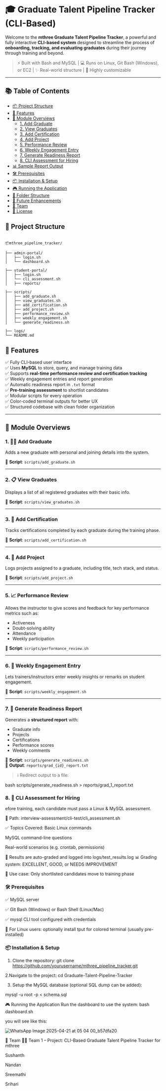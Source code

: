 # 🎓 Graduate Talent Pipeline Tracker (CLI-Based)

Welcome to the **mthree Graduate Talent Pipeline Tracker**, a powerful and fully interactive **CLI-based system** designed to streamline the process of **onboarding, tracking, and evaluating graduates** during their journey through training and beyond.

> ⚡ Built with Bash and MySQL | 💻 Runs on Linux, Git Bash (Windows), or EC2 | ✨ Real-world structure | 🧠 Highly customizable

---

## 📚 Table of Contents

- [📦 Project Structure](#-project-structure)
- [🚀 Features](#-features)
- [📂 Module Overviews](#-module-overviews)
  - [1. Add Graduate](#1-add-graduate)
  - [2. View Graduates](#2-view-graduates)
  - [3. Add Certification](#3-add-certification)
  - [4. Add Project](#4-add-project)
  - [5. Performance Review](#5-performance-review)
  - [6. Weekly Engagement Entry](#6-weekly-engagement-entry)
  - [7. Generate Readiness Report](#7-generate-readiness-report)
  - [8. CLI Assessment for Hiring](#8-cli-assessment-for-hiring)
- [📊 Sample Report Output](#-sample-report-output)
- [🛠 Prerequisites](#-prerequisites)
- [📦 Installation & Setup](#-installation--setup)
- [🎮 Running the Application](#-running-the-application)
- [📁 Folder Structure](#-folder-structure)
- [📌 Future Enhancements](#-future-enhancements)
- [🤝 Team](#-team)
- [📄 License](#-license)

## 📂 Project Structure

```

📦mthree_pipeline_tracker/

├── admin-portal/
│   ├── login.sh
│   └── dashboard.sh

├── student-portal/
│   ├── login.sh
│   └── cli_assessment.sh
│   ├── reports/

├── scripts/
│   ├── add_graduate.sh
│   ├── view_graduates.sh
│   ├── add_certification.sh
│   ├── add_project.sh
│   ├── performance_review.sh
│   ├── weekly_engagement.sh
│   └── generate_readiness.sh

├── logs/
└── README.md

```

## 🚀 Features

✅ Fully CLI-based user interface  
✅ Uses **MySQL** to store, query, and manage training data  
✅ Supports **real-time performance review and certification tracking**  
✅ Weekly engagement entries and report generation  
✅ Automatic readiness report in `.txt` format  
✅ **Pre-training assessment** to shortlist candidates  
✅ Modular scripts for every operation  
✅ Color-coded terminal outputs for better UX  
✅ Structured codebase with clean folder organization

---

## 📂 Module Overviews

### 1. 🧑‍🎓 Add Graduate
Adds a new graduate with personal and joining details into the system.

📄 **Script**: `scripts/add_graduate.sh`

---

### 2. 📋 View Graduates
Displays a list of all registered graduates with their basic info.

📄 **Script**: `scripts/view_graduates.sh`

---

### 3. 📜 Add Certification
Tracks certifications completed by each graduate during the training phase.

📄 **Script**: `scripts/add_certification.sh`

---

### 4. 💼 Add Project
Logs projects assigned to a graduate, including title, tech stack, and status.

📄 **Script**: `scripts/add_project.sh`

---

### 5. 📈 Performance Review
Allows the instructor to give scores and feedback for key performance metrics such as:
- Activeness
- Doubt-solving ability
- Attendance
- Weekly participation

📄 **Script**: `scripts/performance_review.sh`

---

### 6. 📅 Weekly Engagement Entry
Lets trainers/instructors enter weekly insights or remarks on student engagement.

📄 **Script**: `scripts/weekly_engagement.sh`

---

### 7. 📑 Generate Readiness Report
Generates a **structured report** with:
- Graduate info
- Projects
- Certifications
- Performance scores
- Weekly comments

📄 **Script**: `scripts/generate_readiness.sh`  
📁 **Output**: `reports/grad_{id}_report.txt`

> ℹ️ Redirect output to a file:

bash scripts/generate_readiness.sh > reports/grad_1_report.txt

### 8. 🧪 CLI Assessment for Hiring

efore training, each candidate must pass a Linux & MySQL assessment.

📁 Path: interview-assessment/cli-test/cli_assessment.sh

✅ Topics Covered:
Basic Linux commands

MySQL command-line questions

Real-world scenarios (e.g. crontab, permissions)

📝 Results are auto-graded and logged into logs/test_results.log
📊 Grading system: EXCELLENT, GOOD, or NEEDS IMPROVEMENT

🎯 Use case: Only shortlisted candidates move to training phase


### 🛠 Prerequisites
✅ MySQL server

✅ Git Bash (Windows) or Bash Shell (Linux/Mac)

✅ mysql CLI tool configured with credentials

🐧 For Linux users: optionally install tput for colored terminal (usually pre-installed)

### 📦 Installation & Setup

1. Clone the repository:
git clone https://github.com/yourusername/mthree_pipeline_tracker.git

2.Navigate to the project:
cd Graduate-Talent-Pipeline-Tracker

3. Setup the MySQL database (optional SQL dump can be added):

mysql -u root -p < schema.sql

🎮 Running the Application
Run the dashboard to use the system:
bash dashboard.sh

you will see like this:

![WhatsApp Image 2025-04-21 at 05 04 00_b57dfa20](https://github.com/user-attachments/assets/5c08cafb-609c-4138-b75b-f50f35201bdc)


🤝 Team
👨‍💻 Team 1 – Project: CLI-Based Graduate Talent Pipeline Tracker for mthree

Sushanth

Nandan

Sreemathi

Srihari


